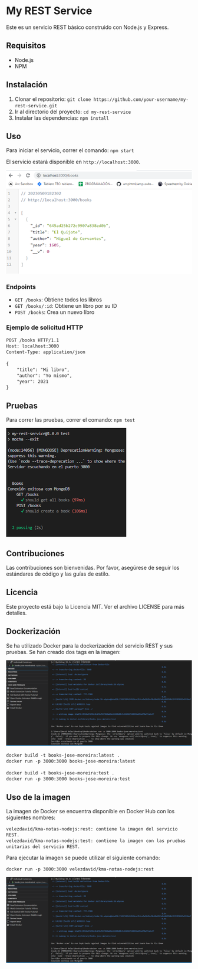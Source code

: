 # My REST Service

Este es un servicio REST básico construido con Node.js y Express.

## Requisitos

- Node.js
- NPM

## Instalación

1. Clonar el repositorio: `git clone https://github.com/your-username/my-rest-service.git`
2. Ir al directorio del proyecto: `cd my-rest-service`
3. Instalar las dependencias: `npm install`

## Uso

Para iniciar el servicio, correr el comando: `npm start`

El servicio estará disponible en `http://localhost:3000`.

<img src="./img/corriendo.png" alt="Docker">

### Endpoints

- `GET /books`: Obtiene todos los libros
- `GET /books/:id`: Obtiene un libro por su ID
- `POST /books`: Crea un nuevo libro

### Ejemplo de solicitud HTTP

```
POST /books HTTP/1.1
Host: localhost:3000
Content-Type: application/json

{
    "title": "Mi libro",
    "author": "Yo mismo",
    "year": 2021
}
```

## Pruebas

Para correr las pruebas, correr el comando: `npm test`

<img src="./img/pruebas.png" alt="pruebas">

## Contribuciones

Las contribuciones son bienvenidas. Por favor, asegúrese de seguir los estándares de código y las guías de estilo.

## Licencia

Este proyecto está bajo la Licencia MIT. Ver el archivo LICENSE para más detalles.

## Dockerización

Se ha utilizado Docker para la dockerización del servicio REST y sus pruebas. Se han creado dos tags en la imagen:

<img src="./img/docker.png" alt="Docker">

```
docker build -t books-jose-moreira:latest .
docker run -p 3000:3000 books-jose-moreira:latest

docker build -t books-jose-moreira:test .
docker run -p 3000:3000 books-jose-moreira:test
```

## Uso de la imagen

La imagen de Docker se encuentra disponible en Docker Hub con los siguientes nombres:

```
velezdavid/kma-notas-nodejs:rest: contiene la imagen del servicio REST.
velezdavid/kma-notas-nodejs:test: contiene la imagen con las pruebas unitarias del servicio REST.
```

Para ejecutar la imagen se puede utilizar el siguiente comando:

```
docker run -p 3000:3000 velezdavid/kma-notas-nodejs:rest
```

<img src="./img/docker.png" alt="hub">
